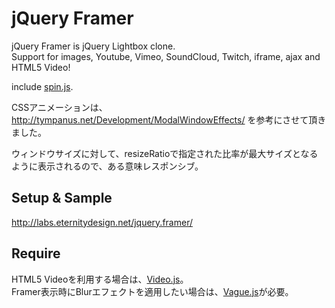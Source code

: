 jQuery Framer
=============

jQuery Framer is jQuery Lightbox clone.  
Support for images, Youtube, Vimeo, SoundCloud, Twitch, iframe, ajax and HTML5 Video!

include [spin.js](http://fgnass.github.io/spin.js/).

CSSアニメーションは、http://tympanus.net/Development/ModalWindowEffects/ を参考にさせて頂きました。

ウィンドウサイズに対して、resizeRatioで指定された比率が最大サイズとなるように表示されるので、ある意味レスポンシブ。

Setup & Sample
-------
http://labs.eternitydesign.net/jquery.framer/


Require
-------
HTML5 Videoを利用する場合は、[Video.js](http://videojs.com/)。  
Framer表示時にBlurエフェクトを適用したい場合は、[Vague.js](http://gianlucaguarini.github.io/Vague.js/)が必要。
